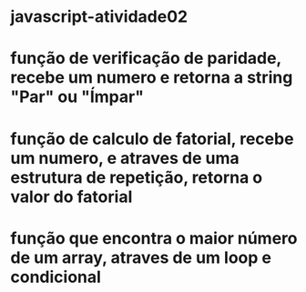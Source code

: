 # javascript-atividade02
# função de verificação de paridade, recebe um numero e retorna a string "Par" ou "Ímpar"
# função de calculo de fatorial, recebe um numero, e atraves de uma estrutura de repetição, retorna o valor do fatorial
# função que encontra o maior número de um array, atraves de um loop e condicional